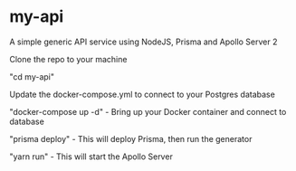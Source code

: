 # my-api
A simple generic API service using NodeJS, Prisma and Apollo Server 2

Clone the repo to your machine

"cd my-api"

Update the docker-compose.yml to connect to your Postgres database

"docker-compose up -d" - Bring up your Docker container and connect to database

"prisma deploy" - This will deploy Prisma, then run the generator

"yarn run" - This will start the Apollo Server
